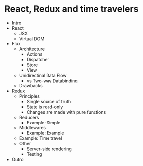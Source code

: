 # React, Redux and time travelers

- Intro
- React
  - JSX
  - Virtual DOM
- Flux
  - Architecture
    - Actions
    - Dispatcher
    - Store
    - View
  - Unidirectinal Data Flow
    - vs Two-way Databinding
  - Drawbacks
- Redux
  - Principles
    - Single source of truth
    - State is read-only
    - Changes are made with pure functions
  - Reducers
    - Example: Simple
  - Middlewares
    - Example: Example
  - Example: Time travel
  - Other
    - Server-side rendering
    - Testing
- Outro
